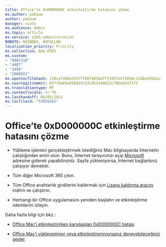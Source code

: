 ```yaml
---
title: Office’te 0xD000000C etkinleştirme hatasını çözme
ms.author: pebaum
author: pebaum
manager: scotv
ms.audience: Admin
ms.topic: article
ms.service: o365-administration
ROBOTS: NOINDEX, NOFOLLOW
localization_priority: Priority
ms.collection: Adm_O365
ms.custom:
- "9002310"
- "4487"
- "3496"
- "2000021"
ms.openlocfilehash: c10caf49bb2937ff80f403bd7ff3d57a47205dc11d8e295b2a34ddacf0eacfad
ms.sourcegitcommit: b5f7da89a650d2915dc652449623c78be6247175
ms.translationtype: MT
ms.contentlocale: tr-TR
ms.lasthandoff: 08/05/2021
ms.locfileid: "53959262"
---
```

# <a name="resolve-office-activation-error-0xd000000c"></a>Office’te 0xD000000C etkinleştirme hatasını çözme

- Yükleme işlemini gerçekleştirmek istediğiniz Mac bilgisayarda İnternetin çalıştığından emin olun. Bunu, İnternet tarayıcınızı açıp [Microsoft](https://www.microsoft.com) adresine giderek yapabilirsiniz. Sayfa yükleniyorsa, İnternet bağlantınız çalışıyor demektir.

- Tüm diğer Microsoft 365 çıkın.

- Tüm Office anahtarlık girdilerini kaldırmak için [Lisans kaldırma aracını](https://go.microsoft.com/fwlink/?linkid=849815) indirin ve çalıştırın.

- Herhangi bir Office uygulamasını yeniden başlatın ve etkinleştirme istemlerini izleyin.

Daha fazla bilgi için bkz.:

- [Office Mac’i etkinleştirirken karşılaşılan 0xD000000C hatası](https://support.office.com/article/error-0xd000000c-when-activating-office-for-mac-da865931-4658-4829-ba2d-8133390c6d25)

- [Office Mac’i yükleyemiyor veya etkinleştiremiyorsanız deneyebileceğiniz şeyler](https://support.office.com/article/what-to-try-if-you-can-t-install-or-activate-office-for-mac-5efba2b4-b1e6-4e5f-bf3c-6ab945d03dea)
